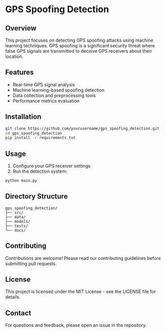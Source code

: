 # GPS Spoofing Detection

## Overview
This project focuses on detecting GPS spoofing attacks using machine learning techniques. GPS spoofing is a significant security threat where false GPS signals are transmitted to deceive GPS receivers about their location.

## Features
- Real-time GPS signal analysis
- Machine learning-based spoofing detection
- Data collection and preprocessing tools
- Performance metrics evaluation

## Installation
```bash
git clone https://github.com/yourusername/gps_spoofing_detection.git
cd gps_spoofing_detection
pip install -r requirements.txt
```

## Usage
1. Configure your GPS receiver settings
2. Run the detection system:
```bash
python main.py
```

## Directory Structure
```
gps_spoofing_detection/
├── src/
├── data/
├── models/
├── tests/
└── docs/
```

## Contributing
Contributions are welcome! Please read our contributing guidelines before submitting pull requests.

## License
This project is licensed under the MIT License - see the LICENSE file for details.

## Contact
For questions and feedback, please open an issue in the repository.